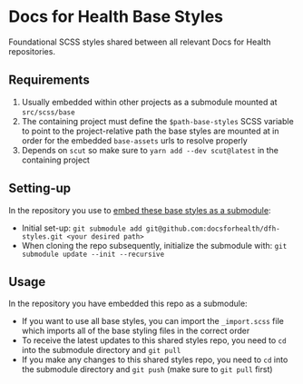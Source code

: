 # Docs for Health Base Styles

Foundational SCSS styles shared between all relevant Docs for Health repositories. 

## Requirements

1. Usually embedded within other projects as a submodule mounted at `src/scss/base`
2. The containing project must define the `$path-base-styles` SCSS variable to point to the project-relative path the base styles are mounted at in order for the embedded `base-assets` urls to resolve properly 
3. Depends on `scut` so make sure to `yarn add --dev scut@latest` in the containing project

## Setting-up

In the repository you use to [embed these base styles as a submodule](https://git-scm.com/book/en/v2/Git-Tools-Submodules):

- Initial set-up: `git submodule add git@github.com:docsforhealth/dfh-styles.git <your desired path>`
- When cloning the repo subsequently, initialize the submodule with: `git submodule update --init --recursive` 

## Usage

In the repository you have embedded this repo as a submodule: 

- If you want to use all base styles, you can import the `_import.scss` file which imports all of the base styling files in the correct order
- To receive the latest updates to this shared styles repo, you need to `cd` into the submodule directory and `git pull`
- If you make any changes to this shared styles repo, you need to `cd` into the submodule directory and `git push` (make sure to `git pull` first)
